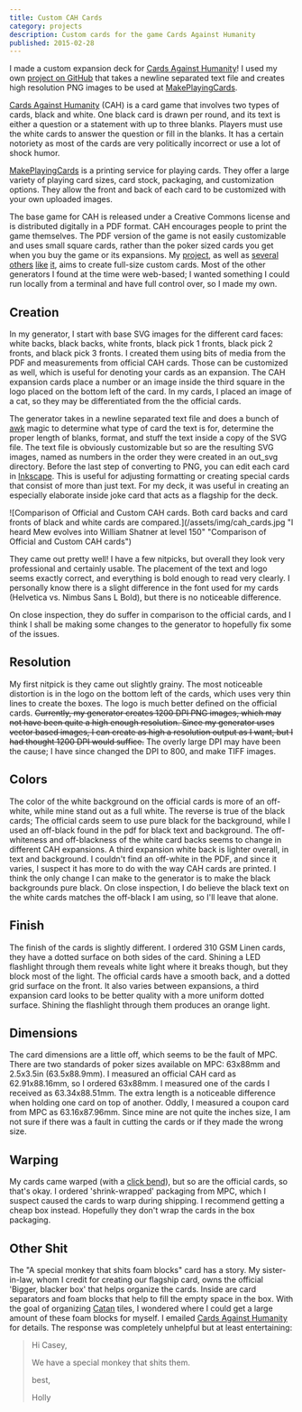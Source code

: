 ```yaml
---
title: Custom CAH Cards
category: projects
description: Custom cards for the game Cards Against Humanity
published: 2015-02-28
---
```

I made a custom expansion deck for [Cards Against Humanity](http://cardsagainsthumanity.com/)! I used my own [project on GitHub](https://github.com/kcghost/CAH-Builder) that takes a newline separated text file and creates high resolution PNG images to be used at [MakePlayingCards](http://www.makeplayingcards.com/).

[Cards Against Humanity](http://cardsagainsthumanity.com/) (CAH) is a card game that involves two types of cards, black and white. One black card is drawn per round, and its text is either a question or a statement with up to three blanks. Players must use the white cards to answer the question or fill in the blanks. It has a certain notoriety as most of the cards are very politically incorrect or use a lot of shock humor.

[MakePlayingCards](http://www.makeplayingcards.com/) is a printing service for playing cards. They offer a large variety of playing card sizes, card stock, packaging, and customization options. They allow the front and back of each card to be customized with your own uploaded images.

The base game for CAH is released under a Creative Commons license and is distributed digitally in a PDF format. CAH encourages people to print the game themselves. The PDF version of the game is not easily customizable and uses small square cards, rather than the poker sized cards you get when you buy the game or its expansions. My [project](https://github.com/kcghost/CAH-Builder), as well as [several](http://mywastedlife.com/CAH/) [others](http://biggerblackercards.com/) [like](https://github.com/gregmarra/cards-against-generator) [it](http://humanity.toadgrass.com/), aims to create full-size custom cards. Most of the other generators I found at the time were web-based; I wanted something I could run locally from a terminal and have full control over, so I made my own.

## Creation
In my generator, I start with base SVG images for the different card faces: white backs, black backs, white fronts, black pick 1 fronts, black pick 2 fronts, and black pick 3 fronts. I created them using bits of media from the PDF and measurements from official CAH cards. Those can be customized as well, which is useful for denoting your cards as an expansion. The CAH expansion cards place a number or an image inside the third square in the logo placed on the bottom left of the card. In my cards, I placed an image of a cat, so they may be differentiated from the the official cards.

The generator takes in a newline separated text file and does a bunch of [awk](http://www.gnu.org/software/gawk/manual/gawk.html) magic to determine what type of card the text is for, determine the proper length of blanks, format, and stuff the text inside a copy of the SVG file. The text file is obviously customizable but so are the resulting SVG images, named as numbers in the order they were created in an out_svg directory. Before the last step of converting to PNG, you can edit each card in [Inkscape](https://inkscape.org). This is useful for adjusting formatting or creating special cards that consist of more than just text. For my deck, it was useful in creating an especially elaborate inside joke card that acts as a flagship for the deck.

![Comparison of Official and Custom CAH cards. Both card backs and card fronts of black and white cards are compared.](/assets/img/cah_cards.jpg "I heard Mew evolves into William Shatner at level 150" "Comparison of Official and Custom CAH cards")

They came out pretty well! I have a few nitpicks, but overall they look very professional and certainly usable. The placement of the text and logo seems exactly correct, and everything is bold enough to read very clearly. I personally know there is a slight difference in the font used for my cards (Helvetica vs. Nimbus Sans L Bold), but there is no noticeable difference.

On close inspection, they do suffer in comparison to the official cards, and I think I shall be making some changes to the generator to hopefully fix some of the issues.

## Resolution
My first nitpick is they came out slightly grainy. The most noticeable distortion is in the logo on the bottom left of the cards, which uses very thin lines to create the boxes. The logo is much better defined on the official cards. ~~Currently, my generator creates 1200 DPI PNG images, which may not have been quite a high enough resolution. Since my generator uses vector based images, I can create as high a resolution output as I want, but I had thought 1200 DPI would suffice.~~ The overly large DPI may have been the cause; I have since changed the DPI to 800, and make TIFF images.

## Colors
The color of the white background on the official cards is more of an off-white, while mine stand out as a full white. The reverse is true of the black cards; The official cards seem to use pure black for the background, while I used an off-black found in the pdf for black text and background. The off-whiteness and off-blackness of the white card backs seems to change in different CAH expansions. A third expansion white back is lighter overall, in text and background. I couldn't find an off-white in the PDF, and since it varies, I suspect it has more to do with the way CAH cards are printed. I think the only change I can make to the generator is to make the black backgrounds pure black. On close inspection, I do believe the black text on the white cards matches the off-black I am using, so I'll leave that alone.

## Finish
The finish of the cards is slightly different. I ordered 310 GSM Linen cards, they have a dotted surface on both sides of the card. Shining a LED flashlight through them reveals white light where it breaks though, but they block most of the light. The official cards have a smooth back, and a dotted grid surface on the front. It also varies between expansions, a third expansion card looks to be better quality with a more uniform dotted surface. Shining the flashlight through them produces an orange light.

## Dimensions
The card dimensions are a little off, which seems to be the fault of MPC. There are two standards of poker sizes available on MPC: 63x88mm and 2.5x3.5in (63.5x88.9mm). I measured an official CAH card as 62.91x88.16mm, so I ordered 63x88mm. I measured one of the cards I received as 63.34x88.51mm. The extra length is a noticeable difference when holding one card on top of another. Oddly, I measured a coupon card from MPC as 63.16x87.96mm. Since mine are not quite the inches size, I am not sure if there was a fault in cutting the cards or if they made the wrong size.

## Warping
My cards came warped (with a [click bend](http://forums.ellusionist.com/showthread.php?84227-Solution-to-the-infamous-Click-Bend)), but so are the official cards, so that's okay. I ordered 'shrink-wrapped' packaging from MPC, which I suspect caused the cards to warp during shipping. I recommend getting a cheap box instead. Hopefully they don't wrap the cards in the box packaging.

## Other Shit
The "A special monkey that shits foam blocks" card has a story. My sister-in-law, whom I credit for creating our flagship card, owns the official 'Bigger, blacker box' that helps organize the cards. Inside are card separators and foam blocks that help to fill the empty space in the box. With the goal of organizing [Catan](http://www.catan.com/) tiles, I wondered where I could get a large amount of these foam blocks for myself. I emailed [Cards Against Humanity](mailto:CardsAgainstHumanity@gmail.com) for details. The response was completely unhelpful but at least entertaining: 

> Hi Casey,
> 
> We have a special monkey that shits them.
> 
> best,
> 
> Holly
